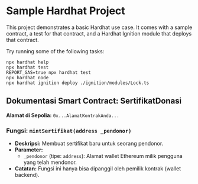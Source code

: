 # Sample Hardhat Project

This project demonstrates a basic Hardhat use case. It comes with a sample contract, a test for that contract, and a Hardhat Ignition module that deploys that contract.

Try running some of the following tasks:

```shell
npx hardhat help
npx hardhat test
REPORT_GAS=true npx hardhat test
npx hardhat node
npx hardhat ignition deploy ./ignition/modules/Lock.ts
```

## Dokumentasi Smart Contract: SertifikatDonasi

**Alamat di Sepolia:** `0x...AlamatKontrakAnda...`

### Fungsi: `mintSertifikat(address _pendonor)`
- **Deskripsi:** Membuat sertifikat baru untuk seorang pendonor.
- **Parameter:**
  - `_pendonor` (tipe: `address`): Alamat wallet Ethereum milik pengguna yang telah mendonor.
- **Catatan:** Fungsi ini hanya bisa dipanggil oleh pemilik kontrak (wallet backend).
